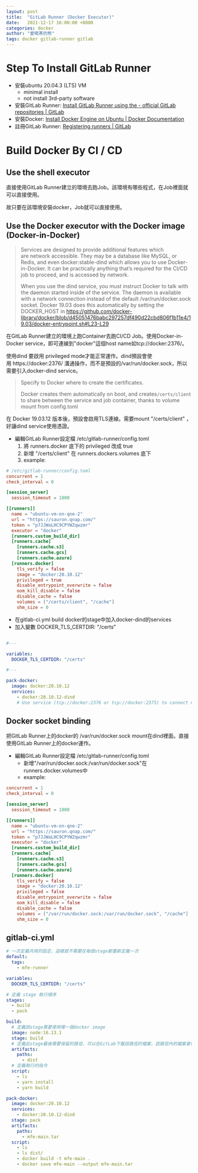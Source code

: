 ```yaml
---
layout: post
title:  "GitLab Runner (Docker Executor)"
date:   2021-12-17 16:00:00 +0800
categories: docker
author: "愛喝茶的熊"
tags: docker gitlab-runner gitlab
---
```

# Step To Install GitLab Runner
  - 安裝ubuntu 20.04.3 (LTS) VM
    - minimal install
    - not install 3rd-party software
  - 安裝GitLab Runner: [Install GitLab Runner using the - official GitLab repositories | GitLab](https://docs.gitlab.com/runner/install/linux-repository.html)
  - 安裝Docker: [Install Docker Engine on Ubuntu | Docker Documentation](https://docs.docker.com/engine/install/ubuntu/)
  - 註冊GitLab Runner: [Registering runners | GitLab](https://docs.gitlab.com/runner/register/index.html#linux)


# Build Docker By CI / CD
## Use the shell executor
直接使用GitLab Runner建立的環境去跑Job。該環境有哪些程式，在Job裡面就可以直接使用。

故只要在該環境安裝docker，Job就可以直接使用。
## Use the Docker executor with the Docker image (Docker-in-Docker)
> Services are designed to provide additional features which are network accessible. They may be a database like MySQL, or Redis, and even docker:stable-dind which allows you to use Docker-in-Docker.
It can be practically anything that’s required for the CI/CD job to proceed, and is accessed by network.
>
> When you use the dind service, you must instruct Docker to talk with the daemon started inside of the service.
The daemon is available with a network connection instead of the default /var/run/docker.sock socket.
Docker 19.03 does this automatically by setting the DOCKER_HOST in https://github.com/docker-library/docker/blob/d45051476babc297257df490d22cbd806f1b11e4/19.03/docker-entrypoint.sh#L23-L29

在GitLab Runner建立的環境上跑Container去跑CI/CD Job。使用Docker-in-Docker service，即可連線到"docker"這個host name如tcp://docker:2376/。

使用dind 要啟用 privileged mode才能正常運作。dind預設會使用 https://docker:2376/ 溝通操作，而不是預設的/var/run/docker.sock，所以需要引入docker-dind service。

> Specify to Docker where to create the certificates.
>
> Docker creates them automatically on boot, and creates`/certs/client` to share between the service and job container, thanks to volume mount from config.toml

在 Docker 19.03.12 版本後，預設會啟用TLS連線。需要mount "/certs/client" ，好讓dind service使用憑證。

- 編輯GitLab Runner設定檔 /etc/gitlab-runner/config.toml
    1. 將 runners.docker 底下的 privileged 改成 true
    2. 新增 "/certs/client" 在 runners.dockers.volumes 底下
    3. example:
```toml
# /etc/gitlab-runner/config.toml
concurrent = 1
check_interval = 0

[session_server]
  session_timeout = 1800

[[runners]]
  name = "ubuntu-vm-on-qne-2"
  url = "https://sauron.qnap.com/"
  token = "p7JJWaLHC9CPYWZqwzmr"
  executor = "docker"
  [runners.custom_build_dir]
  [runners.cache]
    [runners.cache.s3]
    [runners.cache.gcs]
    [runners.cache.azure]
  [runners.docker]
    tls_verify = false
    image = "docker:20.10.12"
    privileged = true
    disable_entrypoint_overwrite = false
    oom_kill_disable = false
    disable_cache = false
    volumes = ["/certs/client", "/cache"]
    shm_size = 0
```

- 在gitlab-ci.yml build docker的stage中加入docker-dind的services
- 加入變數 DOCKER_TLS_CERTDIR: "/certs"

```yaml

#---

variables:
  DOCKER_TLS_CERTDIR: "/certs"

#---

pack-docker:
  image: docker:20.10.12
  services:
    - docker:20.10.12-dind
    # Use service (tcp://docker:2376 or tcp://docker:2375) to connect network
```

## Docker socket binding
把GitLab Runner上的docker的 /var/run/docker.sock mount在dind裡面。直接使用GitLab Runner上的docker運作。
- 編輯GitLab Runner設定檔 /etc/gitlab-runner/config.toml
    - 新增"/var/run/docker.sock:/var/run/docker.sock"在 runners.docker.volumes中
    - example:
```toml
concurrent = 1
check_interval = 0

[session_server]
  session_timeout = 1800

[[runners]]
  name = "ubuntu-vm-on-qne-2"
  url = "https://sauron.qnap.com/"
  token = "p7JJWaLHC9CPYWZqwzmr"
  executor = "docker"
  [runners.custom_build_dir]
  [runners.cache]
    [runners.cache.s3]
    [runners.cache.gcs]
    [runners.cache.azure]
  [runners.docker]
    tls_verify = false
    image = "docker:20.10.12"
    privileged = false
    disable_entrypoint_overwrite = false
    oom_kill_disable = false
    disable_cache = false
    volumes = ["/var/run/docker.sock:/var/run/docker.sock", "/cache"]
    shm_size = 0
```

## gitlab-ci.yml
```yaml
# 一次定義共用的設定，這樣就不需要在每個stage都重新定義一次
default:
  tags:
    - mfe-runner

variables:
  DOCKER_TLS_CERTDIR: "/certs"

# 定義 stage 執行順序
stages:
  - build
  - pack

build:
  # 定義該stage需要使用哪一個docker image
  image: node:16.13.1
  stage: build
  # 定義此stage最後需要保留的路徑，可以在GitLab下載該路徑的檔案，該路徑內的檔案會保留到下一個stage
  artifacts:
    paths:
      - dist
  # 定義執行的指令
  script:
    - ls
    - yarn install
    - yarn build

pack-docker:
  image: docker:20.10.12
  services:
    - docker:20.10.12-dind
  stage: pack
  artifacts:
    paths:
      - mfe-main.tar
  script:
    - ls
    - ls dist/
    - docker build -t mfe-main .
    - docker save mfe-main --output mfe-main.tar
```